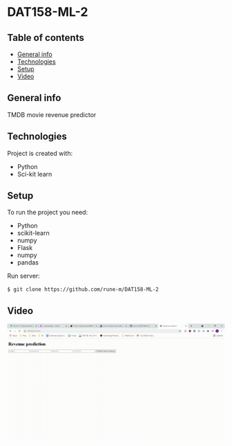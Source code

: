 # DAT158-ML-2

## Table of contents

- [General info](#general-info)
- [Technologies](#technologies)
- [Setup](#setup)
- [Video](#video)

## General info

TMDB movie revenue predictor

## Technologies

Project is created with:

- Python
- Sci-kit learn

## Setup

To run the project you need:

- Python
- scikit-learn
- numpy
- Flask
- numpy
- pandas

Run server:
```
$ git clone https://github.com/rune-m/DAT158-ML-2
```

## Video
![](https://github.com/rune-m/DAT158-ML-2/blob/main/screen-capture%20(1).gif)
